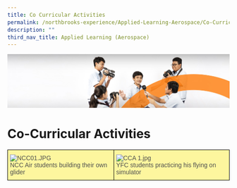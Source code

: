 ```yaml
---
title: Co Curricular Activities
permalink: /northbrooks-experience/Applied-Learning-Aerospace/Co-Curricular-Activities/
description: ""
third_nav_title: Applied Learning (Aerospace)
---
```

![](/images/cca.jpg)

Co-Curricular Activities
========================

<style type="text/css">
.tg  {border-collapse:collapse;border-spacing:0;}
.tg td{border-color:black;border-style:solid;border-width:1px;font-family:Arial, sans-serif;font-size:14px;
  overflow:hidden;padding:10px 5px;word-break:normal;}
.tg th{border-color:black;border-style:solid;border-width:1px;font-family:Arial, sans-serif;font-size:14px;
  font-weight:normal;overflow:hidden;padding:10px 5px;word-break:normal;}
.tg .tg-wecl{background-color:#fdf69e;color:#505050;text-align:left;vertical-align:top}
</style>
<table class="tg">
<thead>
  <tr>
    <td class="tg-wecl"><img src="https://northbrookssec-moe-edu-sg-admin.cwp.sg/qql/slot/u162/Northbrooks%20Experience/AEM/NCC01.JPG" alt="NCC01.JPG" width="289" height="215"><br>NCC Air students building their own glider</td>
    <td class="tg-wecl"><img src="https://northbrookssec-moe-edu-sg-admin.cwp.sg/qql/slot/u162/Northbrooks%20Experience/AEM/CCA%201.jpg" alt="CCA 1.jpg" width="445" height="215"><br>YFC students practicing his flying on simulator</td>
  </tr>
</thead>
</table>